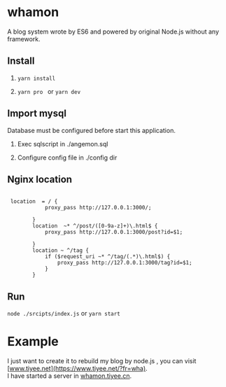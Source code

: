 # whamon

A blog system wrote by ES6 and powered by original Node.js without any framework.


## Install

1.  `yarn install`

2.  `yarn pro ` or  `yarn dev`


## Import mysql

Database  must be configured before start this application.


1. Exec sqlscript in ./angemon.sql

2. Configure config file in ./config dir

## Nginx location

```

 location  = / {
            proxy_pass http://127.0.0.1:3000/;

        }
        location  ~* ^/post/([0-9a-z]+)\.html$ {
            proxy_pass http://127.0.0.1:3000/post?id=$1;

        }
        location ~ ^/tag {
            if ($request_uri ~* ^/tag/(.*)\.html$) {
                proxy_pass http://127.0.0.1:3000/tag?id=$1;
            }
        }
```

## Run

`node ./srcipts/index.js` or `yarn start`

# Example

I just want to create it to rebuild my blog by node.js , you can visit [www.tiyee.net](https://www.tiyee.net/?fr=wha).   
I have started a server in [whamon.tiyee.cn](https://whamon.tiyee.cn/?fr=wha).

